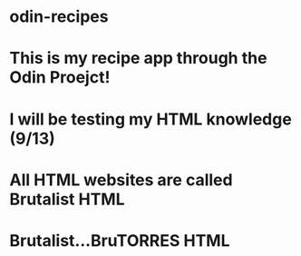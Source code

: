 # odin-recipes
# This is my recipe app through the Odin Proejct!
# I will be testing my HTML knowledge (9/13)
# All HTML websites are called Brutalist HTML
# Brutalist...BruTORRES HTML